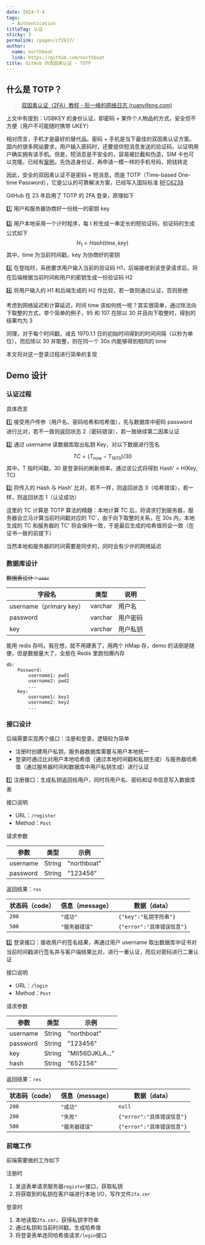 ```yaml
---
date: 2024-7-4
tags: 
  - Authentication
titleTag: 认证
sticky: 3
permalink: /pages/cf2617/
author: 
  name: northboat
  link: https://github.com/northboat
title: GitHub 的双因素认证 - TOTP
---
```


## 什么是 TOTP？

> [双因素认证（2FA）教程 - 阮一峰的网络日志 (ruanyifeng.com)](https://ruanyifeng.com/blog/2017/11/2fa-tutorial.html)
>

上文中有提到：USBKEY 的身份认证，即密码 + 某件个人物品的方式，安全但不方便（用户不可能随时携带 UKEY）

相对而言，手机才是最好的替代品。密码 + 手机是当下最佳的双因素认证方案。国内的很多网站要求，用户输入密码时，还要提供短消息发送的验证码，以证明用户确实拥有该手机。但是，短消息是不安全的，容易被拦截和伪造，SIM 卡也可以克隆。已经有[案例](http://media.people.com.cn/n/2014/0227/c40606-24477072.html)，先伪造身份证，再申请一模一样的手机号码，把钱转走

因此，安全的双因素认证不是密码 + 短消息，而是 TOTP（Time-based One-time Password），它是公认的可靠解决方案，已经写入国际标准 [RFC6238](https://tools.ietf.org/html/rfc6238)

GitHub 在 23 年启用了 TOTP 的 2FA 登录，原理如下

1️⃣ 用户和服务器协商好一份统一的密钥 key

2️⃣ 用户本地采用一个计时程序，每 t 秒生成一串定长的短验证码，验证码的生成公式如下
$$
H_1 = Hash(time, key)
$$
其中，time 为当前时间戳，key 为协商好的密钥

3️⃣ 在登陆时，系统要求用户输入当前的验证码 H1，后端接收到该登录请求后，将在后端根据当前时间和用户的密钥生成一份验证码 H2

4️⃣ 将用户输入的 H1 和后端生成的 H2 作比较，若一致则通过认证，否则拒绝

考虑到网络延迟和计算延迟，时间 time 该如何统一呢？其实很简单，通过除法向下取整的方式，举个简单的例子，95 和 107 在除以 30 并且向下取整时，得到的结果均为 3

同理，对于每个时间戳，减去 1970.1.1 日的初始时间得到的时间间隔（以秒为单位），而后除以 30 并取整，则在同一个 30s 内能够得到相同的 time

本文将对这一登录过程进行简单的复现

## Demo 设计

### 认证过程

具体而言

1️⃣ 接受用户传参（用户名、密码哈希和哈希值），先与数据库中密码 password 进行比对，若不一致则返回状态 2（密码错误），若一致继续第二因素认证

2️⃣ 通过 username 读数据库取出私钥 Key，对以下数据进行签名
$$
TC = (T_{now}-T_{1970})/30
$$
其中，T 指时间戳，30 是登录码的刷新频率，通过该公式将得到 Hash' = H(Key, TC) 

3️⃣ 将传入的 Hash 与 Hash' 比对，若不一样，则返回状态 3（哈希错误），若一样，则返回状态 1（认证成功）

这里的 TC 计算是 TOTP 算法的精髓：本地计算 TC 后，将请求打到服务器，服务器会立马计算当前时间戳对应的 TC'，由于向下取整的关系，在 30s 内，本地生成的 TC 和服务器的 TC' 将会保持一致，于是最后生成的哈希值将会一致（在证书一致的前提下）

当然本地和服务器的时间需要是同步的，同时会有少许的网络延迟

### 数据库设计

~~数据表设计：`user`~~

| 字段名                  | 类型    | 说明     |
| ----------------------- | ------- | -------- |
| username（primary key） | varchar | 用户名   |
| password                | varchar | 用户密码 |
| key                     | varchar | 用户私钥 |

能用 redis 存吗，我在想，就不用建表了，用两个 HMap 存，demo 的话倒是随便，但是数据量大了，全放在 Redis 里跑怕爆内存

```
db:
	Password:
		username1: pwd1
		username2: pwd2
		...
	Key:
		username1: key1
		username2: key2
		...
```

### 接口设计

后端需要实现两个接口：注册和登录，逻辑较为简单

- 注册时创建用户私钥，服务器数据库需要与用户本地统一
- 登录时通过比对用户本地哈希值（通过本地时间戳和私钥生成）与服务器哈希值（通过服务器时间和数据库中用户私钥生成）进行认证

1️⃣ 注册接口：生成私钥返回给用户，同时将用户名、密码和证书信息写入数据库表

接口说明

- URL：`/register`
- Method：`Post`

请求参数

| 参数     | 类型   | 示例        |
| -------- | ------ | ----------- |
| username | String | "northboat" |
| password | String | "123456"    |

返回结果：`res`

| 状态码（code） | 信息（message） | 数据（data）               |
| -------------- | --------------- | -------------------------- |
| `200`          | `"成功"`        | `{"key":"私钥字符串"}`     |
| `500`          | `"服务器错误"`  | `{"error":"具体错误信息"}` |

2️⃣ 登录接口：接收用户的签名结果，再通过用户 username 取出数据库中证书对当前时间戳进行签名并与客户端结果比对，进行一重认证，而后对密码进行二重认证

接口说明

- URL：`/login`
- Method：`Post`

请求参数

| 参数     | 类型   | 示例            |
| -------- | ------ | --------------- |
| username | String | "northboat"     |
| password | String | "123456"        |
| key      | String | "MII56DJKLA..." |
| hash     | String | "652156"        |

返回结果：`res`

| 状态码（code） | 信息（message） | 数据（data）               |
| -------------- | --------------- | -------------------------- |
| `200`          | `"成功"`        | `null`                     |
| `200`          | `"失败"`        | `{"error":"具体错误信息"}` |
| `500`          | `"服务器错误"`  | `{"error":"具体错误信息"}` |

### 前端工作

前端需要做的工作如下

注册时

1. 发送表单请求服务器`register`接口，获取私钥
2. 将获取到的私钥在客户端进行本地 I/O，写作文件`2fa.cer`

登录时

1. 本地读取`2fa.cer`，获得私钥字符串
2. 通过私钥和当前时间戳，生成哈希值
3. 将登录表单连同哈希值请求`/login`接口
